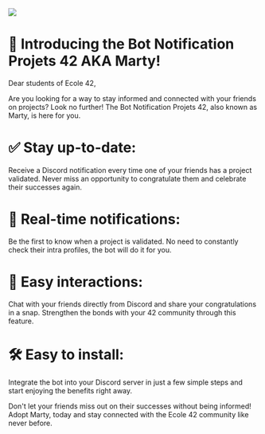 <img src="https://cdn.discordapp.com/avatars/1208567625337151488/8a5b43b11d105e326a007074a7c5cff7.jpeg">

# 🚀 Introducing the Bot Notification Projets 42 AKA Marty!

Dear students of Ecole 42,

Are you looking for a way to stay informed and connected with your friends on projects? Look no further! The Bot Notification Projets 42, also known as Marty, is here for you.

# ✅ Stay up-to-date:
Receive a Discord notification every time one of your friends has a project validated. Never miss an opportunity to congratulate them and celebrate their successes again.

# 🔔 Real-time notifications:
Be the first to know when a project is validated. No need to constantly check their intra profiles, the bot will do it for you.

# 💬 Easy interactions:
Chat with your friends directly from Discord and share your congratulations in a snap. Strengthen the bonds with your 42 community through this feature.

# 🛠️ Easy to install:
Integrate the bot into your Discord server in just a few simple steps and start enjoying the benefits right away.

Don't let your friends miss out on their successes without being informed! Adopt Marty, today and stay connected with the Ecole 42 community like never before.
